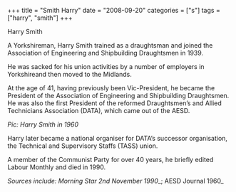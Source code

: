 +++
title = "Smith Harry"
date = "2008-09-20"
categories = ["s"]
tags = ["harry", "smith"]
+++

Harry Smith

A Yorkshireman, Harry Smith trained as a draughtsman and joined the Association of Engineering and Shipbuilding Draughtsmen in 1939.

He was sacked for his union activities by a number of employers in Yorkshireand then moved to the Midlands.

At the age of 41, having previously been Vic-President, he became the President of the Association of Engineering and Shipbuilding Draughtsmen. He was also the first President of the reformed Draughtsmen’s and Allied Technicians Association (DATA), which came out of the AESD. 

_Pic: Harry Smith in 1960_

Harry later became a national organiser for DATA’s successor organisation, the Technical and Supervisory Staffs (TASS) union. 

A member of the Communist Party for over 40 years, he briefly edited Labour Monthly and died in 1990.

_Sources include: Morning Star_ _2nd November 1990__; AESD Journal 1960_
